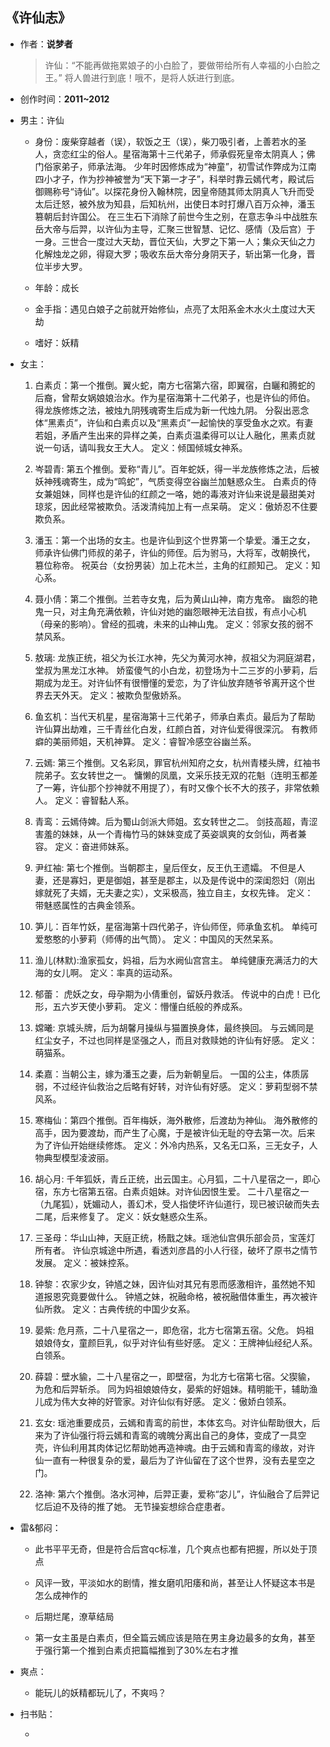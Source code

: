 ## 《许仙志》

- 作者：**说梦者**
  
    > 许仙：“不能再做拖累娘子的小白脸了，要做带给所有人幸福的小白脸之王。” 将人兽进行到底！哦不，是将人妖进行到底。

- 创作时间：**2011~2012**

- 男主：许仙

  * 身份：废柴穿越者（误），软饭之王（误），柴刀吸引者，上善若水的圣人，贪恋红尘的俗人。星宿海第十三代弟子，师承假死皇帝太阴真人；佛门俗家弟子，师承法海。
  少年时因修炼成为“神童”，初雪试作弊成为江南四小才子，作为抄神被誉为“天下第一才子”，科举时靠云嫣代考，殿试后御赐称号“诗仙”。以探花身份入翰林院，因皇帝随其师太阴真人飞升而受太后迁怒，被外放为知县，后知杭州，出使日本时打爆八百万众神，潘玉篡朝后封许国公。
  在三生石下消除了前世今生之别，在意志争斗中战胜东岳大帝与后羿，以许仙为主导，汇聚三世智慧、记忆、感情（及后宫）于一身。三世合一度过大天劫，晋位天仙，大罗之下第一人；集众天仙之力化解烛龙之卵，得窥大罗；吸收东岳大帝分身阴天子，斩出第一化身，晋位半步大罗。
  
  * 年龄：成长
  * 金手指：遇见白娘子之前就开始修仙，点亮了太阳系金木水火土度过大天劫
  * 嗜好：妖精

- 女主：

  1. 白素贞：第一个推倒。翼火蛇，南方七宿第六宿，即翼宿，白矖和腾蛇的后裔，曾帮女娲娘娘治水。作为星宿海第十二代弟子，也是许仙的师伯。得龙族修炼之法，被烛九阴残魂寄生后成为新一代烛九阴。  分裂出恶念体“黑素贞”，许仙和白素贞以及“黑素贞”一起愉快的享受鱼水之欢。有妻若姐，矛盾产生出来的异样之美，白素贞温柔得可以让人融化，黑素贞就说一句话，请叫我女王大人。
  定义：倾国倾城女神系。

  2. 岑碧青: 第五个推倒。爱称“青儿”。百年蛇妖，得一半龙族修炼之法，后被妖神残魂寄生，成为“鸣蛇”，气质变得空谷幽兰加魅惑众生。
  白素贞的侍女兼姐妹，同样也是许仙的红颜之一咯，她的毒液对许仙来说是最甜美对琼浆，因此经常被欺负。活泼清纯加上有一点呆萌。
  定义：傲娇忍不住要欺负系。
  3. 潘玉：第一个出场的女主。也是许仙到这个世界第一个挚爱。潘王之女，师承许仙佛门师叔的弟子，许仙的师侄。后为驸马，大将军，改朝换代，篡位称帝。
  祝英台（女扮男装）加上花木兰，主角的红颜知己。
  定义：知心系。
  4. 聂小倩：第二个推倒。兰若寺女鬼，后为黄山山神，南方鬼帝。
  幽怨的艳鬼一只，对主角充满依赖，许仙对她的幽怨眼神无法自拔，有点小心机（母亲的影响）。曾经的孤魂，未来的山神山鬼。
  定义：邻家女孩的弱不禁风系。
  5. 敖璃: 龙族正统，祖父为长江水神，先父为黄河水神，叔祖父为洞庭湖君，堂叔为黑龙江水神。
  娇蛮傻气的小白龙，初登场为十二三岁的小萝莉，后期成为龙王。对许仙怀有很懵懂的爱恋，为了许仙放弃随爷爷离开这个世界去天外天。
  定义：被欺负型傲娇系。
  6. 鱼玄机：当代天机星，星宿海第十三代弟子，师承白素贞。最后为了帮助许仙算出劫难，三千青丝化白发，红颜白首，对许仙爱得很深沉。
  有教师癖的美丽师姐，天机神算。
  定义：睿智冷感空谷幽兰系。
  7. 云嫣: 第三个推倒。又名彩凤，罪官杭州知府之女，杭州青楼头牌，红袖书院弟子。玄女转世之一。
  慵懒的凤凰，文采乐技无双的花魁（连明玉都差了一筹，许仙那个抄神就不用提了），有时又像个长不大的孩子，非常依赖人。
  定义：睿智黏人系。
  8. 青鸾：云嫣侍婢。后为蜀山剑派大师姐。玄女转世之二。
  剑技高超，青涩害羞的妹妹，从一个青梅竹马的妹妹变成了英姿飒爽的女剑仙，两者兼容。
  定义：奋进师妹系。
  9. 尹红袖: 第七个推倒。当朝郡主，皇后侄女，反王仇王遗孀。
  不但是人妻，还是寡妇，更是御姐，甚至是郡主，以及是传说中的深闺怨妇（刚出嫁就死了夫婿，无夫妻之实），文采极高，独立自主，女权先锋。
  定义：带魅惑属性的古典金领系。
  10. 笋儿：百年竹妖，星宿海第十四代弟子，许仙师侄，师承鱼玄机。
  单纯可爱憨憨的小萝莉（师傅的出气筒）。
  定义：中国风的天然呆系。
  11. 渔儿(林默):渔家孤女，妈祖，后为水阙仙宫宫主。
  单纯健康充满活力的大海的女儿啊。
  定义：率真的运动系。
  12. 郁蕾： 虎妖之女，母孕期为小倩重创，留妖丹救活。
  传说中的白虎！已化形，五六岁天使小萝莉。
  定义：懵懂白纸般的养成系。
  13. 嫦曦: 京城头牌，后为胡馨月操纵与猫置换身体，最终换回。
  与云嫣同是红尘女子，不过也同样是坚强之人，而且对救赎她的许仙有好感。
  定义：萌猫系。
  14. 柔嘉：当朝公主，嫁为潘玉之妻，后为新朝皇后。
  一国的公主，体质孱弱，不过经许仙救治之后略有好转，对许仙有好感。
  定义：萝莉型弱不禁风系。
  15. 寒梅仙：第四个推倒。百年梅妖，海外散修，后渡劫为神仙。
  海外散修的高手，因为要渡劫，而产生了心魔，于是被许仙无耻的夺去第一次。后来为了许仙开始继续修炼。
  定义：外冷内热系，又名无口系，三无女子，人物典型模型凌波丽。
  16. 胡心月: 千年狐妖，青丘正统，出云国主。心月狐，二十八星宿之一，即心宿，东方七宿第五宿。白素贞姐妹。对许仙因恨生爱。
  二十八星宿之一（九尾狐），妩媚动人，善幻术，受人指使坏许仙道行，现已被识破而失去二尾，后来修复了。
  定义：妖女魅惑众生系。
  17. 三圣母：华山山神，天庭正统，杨戬之妹。瑶池仙宫俱乐部会员，宝莲灯所有者。
  许仙京城途中所遇，看透刘彦昌的小人行径，破坏了原书之情节发展。
  定义：被妹控系。
  18. 钟黎：农家少女，钟馗之妹，因许仙对其兄有恩而感激相许，虽然她不知道报恩究竟要做什么。
  钟馗之妹，祝融命格，被祝融借体重生，再次被许仙所救。
  定义：古典传统的中国少女系。
  19. 晏紫: 危月燕，二十八星宿之一，即危宿，北方七宿第五宿。父危。
  妈祖娘娘侍女，童颜巨乳，似乎对许仙有些好感。
  定义：王牌神仙经纪人系。白领系。
  20. 薛碧：壁水貐，二十八星宿之一，即壁宿，为北方七宿第七宿。父猰貐，为危和后羿斩杀。
  同为妈祖娘娘侍女，晏紫的好姐妹。精明能干，辅助渔儿成为伟大女神的好管家。对许仙似有好感。
  定义：傲娇白领系。
  21. 玄女: 瑶池重要成员，云嫣和青鸾的前世，本体玄鸟。对许仙帮助很大，后来为了许仙强行将云嫣和青鸾的魂魄分离出自己的身体，变成了一具空壳，许仙利用其肉体记忆帮助她再造神魂。由于云嫣和青鸾的缘故，对许仙一直有一种很复杂的爱，最后为了许仙留在了这个世界，没有去星空之门。
  22. 洛神: 第六个推倒。洛水河神，后羿正妻，爱称“宓儿”，许仙融合了后羿记忆后迫不及待的推了她。  无节操妄想综合症患者。

- 雷&郁闷：

  * 此书平平无奇，但是符合后宫qc标准，几个爽点也都有把握，所以处于顶点

  * 风评一致，平淡如水的剧情，推女磨叽阳痿和尚，甚至让人怀疑这本书是怎么成神作的

  * 后期烂尾，潦草结局

  * 第一女主虽是白素贞，但全篇云嫣应该是陪在男主身边最多的女角，甚至于强行第一个推到白素贞把篇幅推到了30%左右才推

- 爽点：
  
  * 能玩儿的妖精都玩儿了，不爽吗？

- 扫书贴：
  
  * 